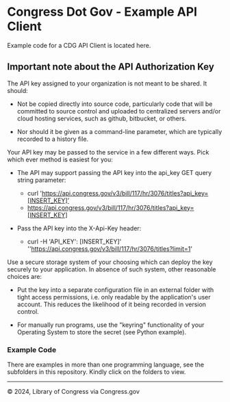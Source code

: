 # Congress Dot Gov - Example API Client

Example code for a CDG API Client is located here.

## Important note about the API Authorization Key

The API key assigned to your organization is not meant to be shared.  It should:

- Not be copied directly into source code,
  particularly code that will be committed to source control and uploaded to
  centralized servers and/or cloud hosting services,
  such as github, bitbucket, or others.

- Nor should it be given as a command-line parameter,
  which are typically recorded to a history file.

Your API key may be passed to the service in a few different ways. Pick which ever method is easiest for you:

 - The API may support passing the API key into the api_key GET query string parameter:
   - curl 'https://api.congress.gov/v3/bill/117/hr/3076/titles?api_key=[INSERT_KEY]’
   - https://api.congress.gov/v3/bill/117/hr/3076/titles?api_key=[INSERT_KEY]

- Pass the API key into the X-Api-Key header:
  - curl -H 'API_KEY': [INSERT_KEY]' ''https://api.congress.gov/v3/bill/117/hr/3076/titles?limit=1'

Use a secure storage system of your choosing which can deploy the key securely
to your application.  In absence of such system, other reasonable choices are:

- Put the key into a separate configuration file in an external folder with
  tight access permissions, i.e. only readable by the application's user
  account.  This reduces the likelihood of it being recorded in version control.

- For manually run programs, use the "keyring" functionality of your
  Operating System to store the secret (see Python example).

### Example Code

There are examples in more than one programming language,
see the subfolders in this repository.
Kindly click on the folders to view.

---
© 2024, Library of Congress via Congress.gov
